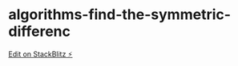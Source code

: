 # algorithms-find-the-symmetric-differenc

[Edit on StackBlitz ⚡️](https://stackblitz.com/edit/algorithms-find-the-symmetric-differenc)